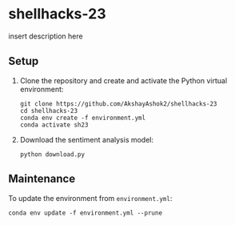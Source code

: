 # shellhacks-23

insert description here

## Setup

1. Clone the repository and create and activate the Python virtual environment:

	```
	git clone https://github.com/AkshayAshok2/shellhacks-23
	cd shellhacks-23
	conda env create -f environment.yml
	conda activate sh23
	```

2. Download the sentiment analysis model:

	```
	python download.py
	```

## Maintenance

To update the environment from `environment.yml`:

	conda env update -f environment.yml --prune
